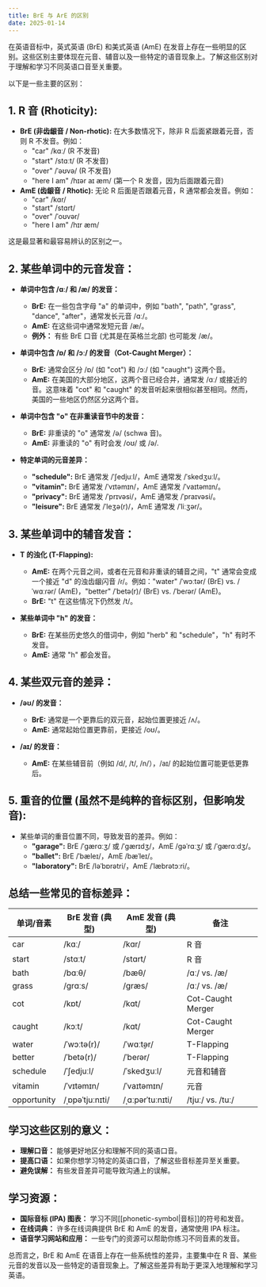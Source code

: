 ```yaml
---
title: BrE 与 ArE 的区别
date: 2025-01-14
---
```

在英语音标中，英式英语 (BrE) 和美式英语 (AmE) 在发音上存在一些明显的区别。这些区别主要体现在元音、辅音以及一些特定的语音现象上。了解这些区别对于理解和学习不同英语口音至关重要。

以下是一些主要的区别：

## **1. R 音 (Rhoticity):**

* **BrE (非齿龈音 / Non-rhotic):**  在大多数情况下，除非 R 后面紧跟着元音，否则 R 不发音。例如：
    * "car" /kɑː/ (R 不发音)
    * "start" /stɑːt/ (R 不发音)
    * "over" /ˈəʊvə/ (R 不发音)
    * "here I am" /hɪər aɪ æm/ (第一个 R 发音，因为后面跟着元音)
* **AmE (齿龈音 / Rhotic):**  无论 R 后面是否跟着元音，R 通常都会发音。例如：
    * "car" /kɑr/
    * "start" /stɑrt/
    * "over" /ˈoʊvər/
    * "here I am" /hɪr æm/

这是最显著和最容易辨认的区别之一。

## **2. 某些单词中的元音发音：**

* **单词中包含 /ɑː/ 和 /æ/ 的发音：**
    * **BrE:**  在一些包含字母 "a" 的单词中，例如 "bath", "path", "grass", "dance", "after"，通常发长元音 /ɑː/。
    * **AmE:**  在这些词中通常发短元音 /æ/。
    * **例外：**  有些 BrE 口音 (尤其是在英格兰北部) 也可能发 /æ/。

* **单词中包含 /ɒ/ 和 /ɔː/ 的发音（Cot-Caught Merger）：**
    * **BrE:**  通常会区分 /ɒ/ (如 "cot") 和 /ɔː/ (如 "caught") 这两个音。
    * **AmE:**  在美国的大部分地区，这两个音已经合并，通常发 /ɑː/ 或接近的音。这意味着 "cot" 和 "caught" 的发音听起来很相似甚至相同。然而，美国的一些地区仍然区分这两个音。

* **单词中包含 "o" 在非重读音节中的发音：**
    * **BrE:**  非重读的 "o" 通常发 /ə/ (schwa 音)。
    * **AmE:**  非重读的 "o" 有时会发 /oʊ/ 或 /ə/.

* **特定单词的元音差异：**
    * **"schedule":** BrE 通常发 /ˈʃedjuːl/，AmE 通常发 /ˈskedʒuːl/。
    * **"vitamin":** BrE 通常发 /ˈvɪtəmɪn/，AmE 通常发 /ˈvaɪtəmɪn/。
    * **"privacy":** BrE 通常发 /ˈprɪvəsi/，AmE 通常发 /ˈpraɪvəsi/。
    * **"leisure":** BrE 通常发 /ˈleʒə(r)/，AmE 通常发 /ˈliːʒər/。

## **3. 某些单词中的辅音发音：**

* **T 的浊化 (T-Flapping):**
    * **AmE:**  在两个元音之间，或者在元音和非重读的辅音之间，"t" 通常会变成一个接近 "d" 的浊齿龈闪音 /ɾ/。例如："water" /ˈwɔːtər/ (BrE) vs. /ˈwɑːɾər/ (AmE)，"better" /ˈbetə(r)/ (BrE) vs. /ˈbeɾər/ (AmE)。
    * **BrE:**  "t" 在这些情况下仍然发 /t/。

* **某些单词中 "h" 的发音：**
    * **BrE:**  在某些历史悠久的借词中，例如 "herb" 和 "schedule"，"h" 有时不发音。
    * **AmE:**  通常 "h" 都会发音。

## **4. 某些双元音的差异：**

* **/əʊ/ 的发音：**
    * **BrE:**  通常是一个更靠后的双元音，起始位置更接近 /ʌ/。
    * **AmE:**  通常起始位置更靠前，更接近 /oʊ/。

* **/aɪ/ 的发音：**
    * **AmE:**  在某些辅音前（例如 /d/, /t/, /n/），/aɪ/ 的起始位置可能更低更靠后。

## **5. 重音的位置 (虽然不是纯粹的音标区别，但影响发音):**

* 某些单词的重音位置不同，导致发音的差异。例如：
    * **"garage":** BrE /ˈɡærɑːʒ/ 或 /ˈɡærɪdʒ/，AmE /ɡəˈrɑːʒ/ 或 /ˈɡærɑːdʒ/。
    * **"ballet":** BrE /ˈbæleɪ/，AmE /bæˈleɪ/。
    * **"laboratory":** BrE /ləˈbɒrətri/，AmE /ˈlæbrətɔːri/。

## **总结一些常见的音标差异：**

| 单词/音素 | BrE 发音 (典型) | AmE 发音 (典型) | 备注 |
|---|---|---|---|
| car | /kɑː/ | /kɑr/ | R 音 |
| start | /stɑːt/ | /stɑrt/ | R 音 |
| bath | /bɑːθ/ | /bæθ/ |  /ɑː/ vs. /æ/ |
| grass | /ɡrɑːs/ | /ɡræs/ | /ɑː/ vs. /æ/ |
| cot | /kɒt/ | /kɑt/ | Cot-Caught Merger |
| caught | /kɔːt/ | /kɑt/ | Cot-Caught Merger |
| water | /ˈwɔːtə(r)/ | /ˈwɑːt̬ər/ | T-Flapping |
| better | /ˈbetə(r)/ | /ˈbeɾər/ | T-Flapping |
| schedule | /ˈʃedjuːl/ | /ˈskedʒuːl/ | 元音和辅音 |
| vitamin | /ˈvɪtəmɪn/ | /ˈvaɪtəmɪn/ | 元音 |
| opportunity | /ˌɒpəˈtjuːnɪti/ | /ˌɑːpərˈtuːnɪti/ | /tjuː/ vs. /tuː/ |

## **学习这些区别的意义：**

* **理解口音：** 能够更好地区分和理解不同的英语口音。
* **提高口语：**  如果你想学习特定的英语口音，了解这些音标差异至关重要。
* **避免误解：** 有些发音差异可能导致沟通上的误解。

## **学习资源：**

* **国际音标 (IPA) 图表：**  学习不同[[phonetic-symbol|音标]]的符号和发音。
* **在线词典：** 许多在线词典提供 BrE 和 AmE 的发音，通常使用 IPA 标注。
* **语音学习网站和应用：**  一些专门的资源可以帮助你练习不同音素的发音。

总而言之，BrE 和 AmE 在语音上存在一些系统性的差异，主要集中在 R 音、某些元音的发音以及一些特定的语音现象上。了解这些差异有助于更深入地理解和学习英语。

